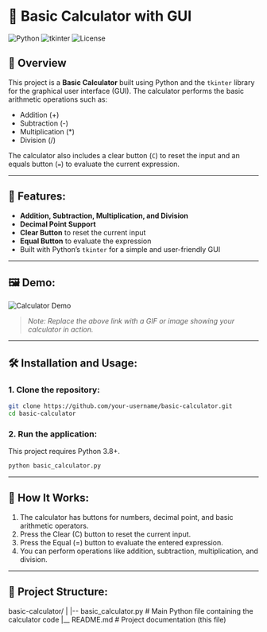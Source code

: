 # 🧮 Basic Calculator with GUI

![Python](https://img.shields.io/badge/Python-3.8%2B-blue.svg)
![tkinter](https://img.shields.io/badge/tkinter-GUI-orange.svg)
![License](https://img.shields.io/badge/License-MIT-green.svg)

## 🚀 Overview
This project is a **Basic Calculator** built using Python and the `tkinter` library for the graphical user interface (GUI). The calculator performs the basic arithmetic operations such as:
- Addition (+)
- Subtraction (-)
- Multiplication (*)
- Division (/)

The calculator also includes a clear button (`C`) to reset the input and an equals button (`=`) to evaluate the current expression.

---

## 🎯 Features:
- **Addition, Subtraction, Multiplication, and Division**
- **Decimal Point Support**
- **Clear Button** to reset the current input
- **Equal Button** to evaluate the expression
- Built with Python’s `tkinter` for a simple and user-friendly GUI

---

## 🖼️ Demo:

![Calculator Demo](https://media.giphy.com/media/example-placeholder.gif)

> *Note: Replace the above link with a GIF or image showing your calculator in action.*

---

## 🛠️ Installation and Usage:

### 1. Clone the repository:
```bash
git clone https://github.com/your-username/basic-calculator.git
cd basic-calculator
```

### 2. Run the application:
This project requires Python 3.8+.

``` bash
python basic_calculator.py
```

---

## 🧩 How It Works:

1. The calculator has buttons for numbers, decimal point, and basic arithmetic operators.
2. Press the Clear (C) button to reset the current input.
3. Press the Equal (=) button to evaluate the entered expression.
4. You can perform operations like addition, subtraction, multiplication, and division.

---

## 📂 Project Structure:

basic-calculator/
|
|-- basic_calculator.py    # Main Python file containing the calculator code
|__ README.md              # Project documentation (this file)
